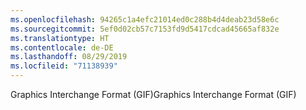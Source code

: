 ```yaml
---
ms.openlocfilehash: 94265c1a4efc21014ed0c288b4d4deab23d58e6c
ms.sourcegitcommit: 5ef0d02cb57c7153fd9d5417cdcad45665af832e
ms.translationtype: HT
ms.contentlocale: de-DE
ms.lasthandoff: 08/29/2019
ms.locfileid: "71138939"
---
```

<span data-ttu-id="f6109-101">Graphics Interchange Format (GIF)</span><span class="sxs-lookup"><span data-stu-id="f6109-101">Graphics Interchange Format (GIF)</span></span>